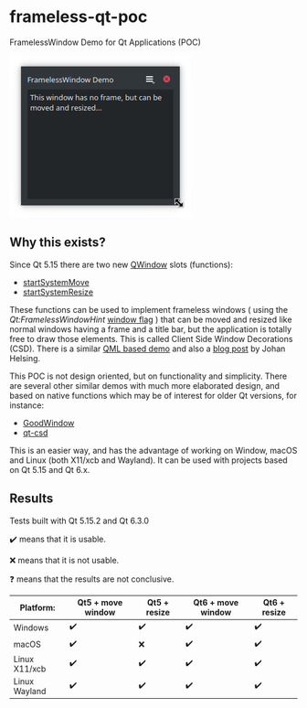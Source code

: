 # frameless-qt-poc

FramelessWindow Demo for Qt Applications (POC)

![screenshot](screenshot.png "screenshot")

## Why this exists?

Since Qt 5.15 there are two new [QWindow](https://doc.qt.io/qt-5/qwindow.html) slots (functions):
* [startSystemMove](https://doc.qt.io/qt-5/qwindow.html#startSystemMove)
* [startSystemResize](https://doc.qt.io/qt-5/qwindow.html#startSystemResize)

These functions can be used to implement frameless windows ( using the *Qt:FramelessWindowHint*
[window flag](https://doc.qt.io/qt-5/qt.html#WindowType-enum) ) that can be moved and resized
like normal windows having a frame and a title bar, but the application is totally free to
draw those elements. This is called Client Side Window Decorations (CSD).
There is a similar [QML based demo](https://github.com/johanhelsing/qt-csd-demo)
and also a [blog post](https://www.qt.io/blog/custom-window-decorations) by Johan Helsing.

This POC is not design oriented, but on functionality and simplicity. There are several other similar
demos with much more elaborated design, and based on native functions which may be of interest for
older Qt versions, for instance:
* [GoodWindow](https://github.com/antonypro/QGoodWindow)
* [qt-csd](https://github.com/Longhanks/qt-csd)

This is an easier way, and has the advantage of working on Window, macOS and Linux (both X11/xcb and
Wayland). It can be used with projects based on Qt 5.15 and Qt 6.x.

## Results

Tests built with Qt 5.15.2 and Qt 6.3.0

:heavy_check_mark: means that it is usable.

:x: means that it is not usable.

:question: means that the results are not conclusive.

| Platform:      | Qt5 + move window  | Qt5 + resize       | Qt6 + move window  | Qt6 + resize       |
| -------------- | ------------------ | ------------------ | ------------------ | ------------------ |
| Windows        | :heavy_check_mark: | :heavy_check_mark: | :heavy_check_mark: | :heavy_check_mark: |
| macOS          | :heavy_check_mark: | :x:                | :heavy_check_mark: | :heavy_check_mark: |
| Linux X11/xcb  | :heavy_check_mark: | :heavy_check_mark: | :heavy_check_mark: | :heavy_check_mark: |
| Linux Wayland  | :heavy_check_mark: | :heavy_check_mark: | :heavy_check_mark: | :heavy_check_mark: |

